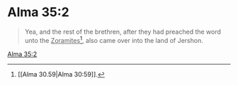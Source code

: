 # Alma 35:2

> Yea, and the rest of the brethren, after they had preached the word unto the <u>Zoramites</u>[^a], also came over into the land of Jershon.

[Alma 35:2](https://www.churchofjesuschrist.org/study/scriptures/bofm/alma/35?lang=eng&id=p2#p2)


[^a]: [[Alma 30.59|Alma 30:59]].  
